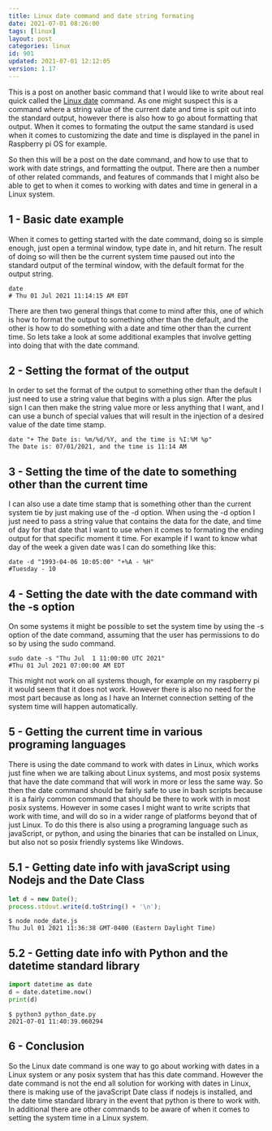 ```yaml
---
title: Linux date command and date string formating
date: 2021-07-01 08:26:00
tags: [linux]
layout: post
categories: linux
id: 901
updated: 2021-07-01 12:12:05
version: 1.17
---
```


This is a post on another basic command that I would like to write about real quick called the [Linux date](https://man7.org/linux/man-pages/man1/date.1.html) command. As one might suspect this is a command where a string value of the current date and time is spit out into the standard output, however there is also how to go about formatting that output. When it comes to formating the output the same standard is used when it comes to customizing the date and time is displayed in the panel in Raspberry pi OS for example.

So then this will be a post on the date command, and how to use that to work with date strings, and formatting the output. There are then a number of other related commands, and features of commands that I might also be able to get to when it comes to working with dates and time in general in a Linux system.

<!-- more -->

## 1 - Basic date example

When it comes to getting started with the date command, doing so is simple enough, just open a terminal window, type date in, and hit return. The result of doing so will then be the current system time paused out into the standard output of the terminal window, with the default format for the output string.

```
date
# Thu 01 Jul 2021 11:14:15 AM EDT
```

There are then two general things that come to mind after this, one of which is how to format the output to something other than the default, and the other is how to do something with a date and time other than the current time. So lets take a look at some additional examples that involve getting into doing that with the date command.

## 2 - Setting the format of the output

In order to set the format of the output to something other than the default I just need to use a string value that begins with a plus sign. After the plus sign I can then make the string value more or less anything that I want, and I can use a bunch of special values that will result in the injection of a desired value of the date time stamp.

```
date "+ The Date is: %m/%d/%Y, and the time is %I:%M %p"
The Date is: 07/01/2021, and the time is 11:14 AM
```

## 3 - Setting the time of the date to something other than the current time

I can also use a date time stamp that is something other than the current system tie by just making use of the -d option. When using the -d option I just need to pass a string value that contains the data for the date, and time of day for that date that I want to use when it comes to formating the ending output for that specific moment it time. For example if I want to know what day of the week a given date was I can do something like this:

```
date -d "1993-04-06 10:05:00" "+%A - %H"
#Tuesday - 10
```

## 4 - Setting the date with the date command with the -s option

On some systems it might be possible to set the system time by using the -s option of the date command, assuming that the user has permissions to do so by using the sudo command.

```
sudo date -s "Thu Jul  1 11:00:00 UTC 2021"
#Thu 01 Jul 2021 07:00:00 AM EDT
```

This might not work on all systems though, for example on my raspberry pi it would seem that it does not work. However there is also no need for the most part because as long as I have an Internet connection setting of the system time will happen automatically.

## 5 - Getting the current time in various programing languages

There is using the date command to work with dates in Linux, which works just fine when we are talking about Linux systems, and most posix systems that have the date command that will work in more or less the same way. So then the date command should be fairly safe to use in bash scripts because it is a fairly common command that should be there to work with in most posix systems. However in some cases I might want to write scripts that work with time, and will do so in a wider range of platforms beyond that of just Linux. To do this there is also using a programing language such as javaScript, or python, and using the binaries that can be installed on Linux, but also not so posix friendly systems like Windows.

## 5.1 - Getting date info with javaScript using Nodejs and the Date Class

```js
let d = new Date();
process.stdout.write(d.toString() + '\n');
```

```
$ node node_date.js
Thu Jul 01 2021 11:36:38 GMT-0400 (Eastern Daylight Time)
```

## 5.2 - Getting date info with Python and the datetime standard library

```python
import datetime as date
d = date.datetime.now()
print(d)
```

```
$ python3 python_date.py
2021-07-01 11:40:39.060294
```

## 6 - Conclusion

So the Linux date command is one way to go about working with dates in a Linux system or any posix system that has this date command. However the date command is not the end all solution for working with dates in Linux, there is making use of the javaScript Date class if nodejs is installed, and the date time standard library in the event that python is there to work with. In additional there are other commands to be aware of when it comes to setting the system time in a Linux system.

